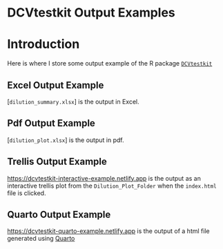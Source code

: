 DCVtestkit Output Examples
================

# Introduction

Here is where I store some output example of the R package
[`DCVtestkit`](https://github.com/SLINGhub/DCVtestkit)

## Excel Output Example

\[`dilution_summary.xlsx`\] is the output in Excel.

## Pdf Output Example

\[`dilution_plot.xlsx`\] is the output in pdf.

## Trellis Output Example

https://dcvtestkit-interactive-example.netlify.app is the output as an
interactive trellis plot from the `Dilution_Plot_Folder` when the
`index.html` file is clicked.

## Quarto Output Example

https://dcvtestkit-quarto-example.netlify.app is the output of a html
file generated using [Quarto](https://quarto.org/)
